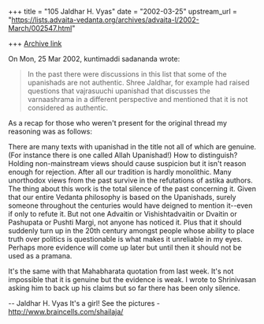 +++
title = "105 Jaldhar H. Vyas"
date = "2002-03-25"
upstream_url = "https://lists.advaita-vedanta.org/archives/advaita-l/2002-March/002547.html"

+++
[Archive link](https://lists.advaita-vedanta.org/archives/advaita-l/2002-March/002547.html)

On Mon, 25 Mar 2002, kuntimaddi sadananda wrote:

> In the past there were discussions in this list that
> some of the upanishads are not authentic.  Shree
> Jaldhar,  for example had raised questions that
> vajrasuuchi upanishad that discusses the varnaashrama
> in a different perspective and mentioned that it is
> not considered as authentic.

As a recap for those who weren't present for the original thread my
reasoning was as follows:

There are many texts with upanishad in the title not all of which are
genuine.  (For instance there is one called Allah Upanishad!)  How to
distinguish?  Holding non-mainstream views should cause suspicion but it
isn't reason enough for rejection.  After all our tradition is hardly
monolithic.  Many unorthodox views from the past survive in the
refutations of astika authors.  The thing about this work is the
total silence of the past concerning it.  Given that our entire Vedanta
philosophy is based on the Upanishads, surely someone throughout the
centuries would have deigned to mention it--even if only to refute it.
But not one Advaitin or Vishishtadvaitin or Dvaitin or Pashupata or Pushti
Margi, not anyone has noticed it.  Plus that it should suddenly turn up in
the 20th century amongst people whose ability to place truth over politics
is questionable is what makes it unreliable in my eyes.  Perhaps more
evidence will come up later but until then it should not be used as a
pramana.

It's the same with that Mahabharata quotation from last week.  It's not
impossible that it is genuine but the evidence is weak.  I wrote to
Shrinivasan asking him to back up his claims but so far there has been
only silence.


--
Jaldhar H. Vyas <jaldhar at braincells.com>
It's a girl! See the pictures - http://www.braincells.com/shailaja/

